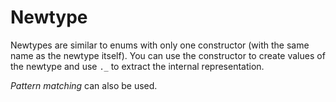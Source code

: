# Newtype

Newtypes are similar to enums with only one constructor (with the same name as the newtype itself). You can use the constructor to create values of the newtype and use `._` to extract the internal representation. 

*Pattern matching* can also be used.

